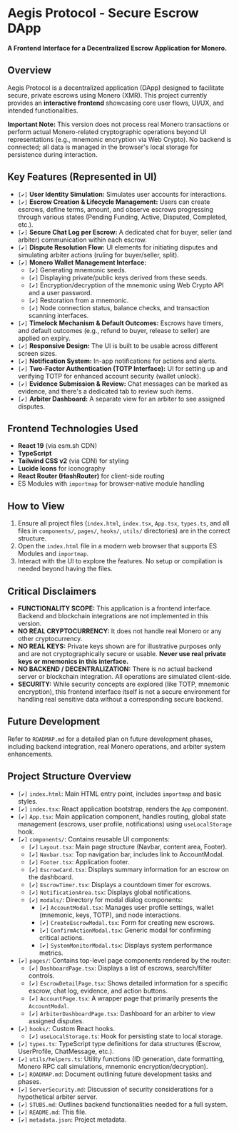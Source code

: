 # Aegis Protocol - Secure Escrow DApp

**A Frontend Interface for a Decentralized Escrow Application for Monero.**

## Overview

Aegis Protocol is a decentralized application (DApp) designed to facilitate secure, private escrows using Monero (XMR). This project currently provides an **interactive frontend** showcasing core user flows, UI/UX, and intended functionalities.

**Important Note:** This version does not process real Monero transactions or perform actual Monero-related cryptographic operations beyond UI representations (e.g., mnemonic encryption via Web Crypto). No backend is connected; all data is managed in the browser's local storage for persistence during interaction.

## Key Features (Represented in UI)

*   `[✔️]` **User Identity Simulation:** Simulates user accounts for interactions.
*   `[✔️]` **Escrow Creation & Lifecycle Management:** Users can create escrows, define terms, amount, and observe escrows progressing through various states (Pending Funding, Active, Disputed, Completed, etc.).
*   `[✔️]` **Secure Chat Log per Escrow:** A dedicated chat for buyer, seller (and arbiter) communication within each escrow.
*   `[✔️]` **Dispute Resolution Flow:** UI elements for initiating disputes and simulating arbiter actions (ruling for buyer/seller, split).
*   `[✔️]` **Monero Wallet Management Interface:**
    *   `[✔️]` Generating mnemonic seeds.
    *   `[✔️]` Displaying private/public keys derived from these seeds.
    *   `[✔️]` Encryption/decryption of the mnemonic using Web Crypto API and a user password.
    *   `[✔️]` Restoration from a mnemonic.
    *   `[✔️]` Node connection status, balance checks, and transaction scanning interfaces.
*   `[✔️]` **Timelock Mechanism & Default Outcomes:** Escrows have timers, and default outcomes (e.g., refund to buyer, release to seller) are applied on expiry.
*   `[✔️]` **Responsive Design:** The UI is built to be usable across different screen sizes.
*   `[✔️]` **Notification System:** In-app notifications for actions and alerts.
*   `[✔️]` **Two-Factor Authentication (TOTP Interface):** UI for setting up and verifying TOTP for enhanced account security (wallet unlock).
*   `[✔️]` **Evidence Submission & Review:** Chat messages can be marked as evidence, and there's a dedicated tab to review such items.
*   `[✔️]` **Arbiter Dashboard:** A separate view for an arbiter to see assigned disputes.

## Frontend Technologies Used

*   **React 19** (via esm.sh CDN)
*   **TypeScript**
*   **Tailwind CSS v2** (via CDN) for styling
*   **Lucide Icons** for iconography
*   **React Router (HashRouter)** for client-side routing
*   ES Modules with `importmap` for browser-native module handling

## How to View

1.  Ensure all project files (`index.html`, `index.tsx`, `App.tsx`, `types.ts`, and all files in `components/`, `pages/`, `hooks/`, `utils/` directories) are in the correct structure.
2.  Open the `index.html` file in a modern web browser that supports ES Modules and `importmap`.
3.  Interact with the UI to explore the features. No setup or compilation is needed beyond having the files.

## Critical Disclaimers

*   **FUNCTIONALITY SCOPE:** This application is a frontend interface. Backend and blockchain integrations are not implemented in this version.
*   **NO REAL CRYPTOCURRENCY:** It does not handle real Monero or any other cryptocurrency.
*   **NO REAL KEYS:** Private keys shown are for illustrative purposes only and are not cryptographically secure or usable. **Never use real private keys or mnemonics in this interface.**
*   **NO BACKEND / DECENTRALIZATION:** There is no actual backend server or blockchain integration. All operations are simulated client-side.
*   **SECURITY:** While security concepts are explored (like TOTP, mnemonic encryption), this frontend interface itself is not a secure environment for handling real sensitive data without a corresponding secure backend.

## Future Development

Refer to `ROADMAP.md` for a detailed plan on future development phases, including backend integration, real Monero operations, and arbiter system enhancements.

## Project Structure Overview

*   `[✔️]` `index.html`: Main HTML entry point, includes `importmap` and basic styles.
*   `[✔️]` `index.tsx`: React application bootstrap, renders the `App` component.
*   `[✔️]` `App.tsx`: Main application component, handles routing, global state management (escrows, user profile, notifications) using `useLocalStorage` hook.
*   `[✔️]` `components/`: Contains reusable UI components:
    *   `[✔️]` `Layout.tsx`: Main page structure (Navbar, content area, Footer).
    *   `[✔️]` `Navbar.tsx`: Top navigation bar, includes link to AccountModal.
    *   `[✔️]` `Footer.tsx`: Application footer.
    *   `[✔️]` `EscrowCard.tsx`: Displays summary information for an escrow on the dashboard.
    *   `[✔️]` `EscrowTimer.tsx`: Displays a countdown timer for escrows.
    *   `[✔️]` `NotificationArea.tsx`: Displays global notifications.
    *   `[✔️]` `modals/`: Directory for modal dialog components:
        *   `[✔️]` `AccountModal.tsx`: Manages user profile settings, wallet (mnemonic, keys, TOTP), and node interactions.
        *   `[✔️]` `CreateEscrowModal.tsx`: Form for creating new escrows.
        *   `[✔️]` `ConfirmActionModal.tsx`: Generic modal for confirming critical actions.
        *   `[✔️]` `SystemMonitorModal.tsx`: Displays system performance metrics.
*   `[✔️]` `pages/`: Contains top-level page components rendered by the router:
    *   `[✔️]` `DashboardPage.tsx`: Displays a list of escrows, search/filter controls.
    *   `[✔️]` `EscrowDetailPage.tsx`: Shows detailed information for a specific escrow, chat log, evidence, and action buttons.
    *   `[✔️]` `AccountPage.tsx`: A wrapper page that primarily presents the `AccountModal`.
    *   `[✔️]` `ArbiterDashboardPage.tsx`: Dashboard for an arbiter to view assigned disputes.
*   `[✔️]` `hooks/`: Custom React hooks.
    *   `[✔️]` `useLocalStorage.ts`: Hook for persisting state to local storage.
*   `[✔️]` `types.ts`: TypeScript type definitions for data structures (Escrow, UserProfile, ChatMessage, etc.).
*   `[✔️]` `utils/helpers.ts`: Utility functions (ID generation, date formatting, Monero RPC call simulations, mnemonic encryption/decryption).
*   `[✔️]` `ROADMAP.md`: Document outlining future development tasks and phases.
*   `[✔️]` `ServerSecurity.md`: Discussion of security considerations for a hypothetical arbiter server.
*   `[✔️]` `STUBS.md`: Outlines backend functionalities needed for a full system.
*   `[✔️]` `README.md`: This file.
*   `[✔️]` `metadata.json`: Project metadata.